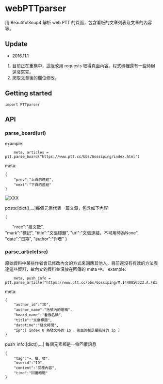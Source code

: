 # webPTTparser
用 BeautifulSoup4 解析 web PTT 的頁面，包含看板的文章列表及文章的內容等。

## Update
- 2016.11.1
1. 目前正在重構中，這版改用 requests 取得頁面內容。程式碼裡還有一些待辦還沒寫完。
2. 爬取文章後的欄位修改。

## Getting started
    import PTTparser

## API
### parse_board(url)
example:

        meta, articles = ptt.parse_board("https://www.ptt.cc/bbs/Gossiping/index.html")

meta:

    {
        "prev":"上頁的連結",
        "next":"下頁的連結"
    }
![XXX](http://phate334.github.io/webPTTparser/board-meta.PNG "meta")

posts:[dict(),...]每個元素代表一篇文章，包含如下內容

    {  
        "nrec":"推文數",  
        "mark":"標記",
        "title":"文張標題",
        "url":"文張連結，不可用時為None",
        "date":"日期",
        "author":"作者"
    }

### parse_article(src)
原始資料中某些作者會已修改內文的方式來回應其他人，目前還沒有有效的方法表達這些資料，故內文的資料並沒放在回傳的 meta 中。
example:

        meta, push_info = ptt.parse_article("https://www.ptt.cc/bbs/Gossiping/M.1448856523.A.FB1.html")
meta:

    {
        "author_id":"ID",
        "author_name":"括號內的暱稱".
        "board_name":"看板名稱",
        "title":"文章標題",
        "datetime":"發文時間",
        "ip":[ index 0 為發文時的 ip ，後面的都是編輯時的 ip ]
    }
push_info:[dict(),...]  每個元素都是一條回覆訊息

    {
        "tag":"→、推、噓",
        "userid":"ID",
        "content":"回覆內容",
        "time":"回覆時間"
    }
